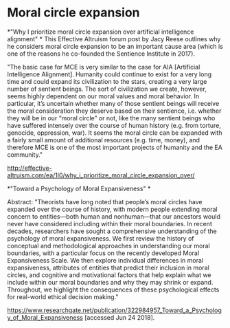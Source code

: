 <!-- TITLE: Moral circle expansion -->
<!-- SUBTITLE: -->

# Moral circle expansion
*"Why I prioritize moral circle expansion over artificial intelligence alignment" 
*
This Effective Altruism forum post by Jacy Reese outlines why he considers moral circle expansion to be an important cause area (which is one of the reasons he co-founded the Sentience Institute in 2017).

"The basic case for MCE is very similar to the case for AIA [Artificial Intelligence Alignment]. Humanity could continue to exist for a very long time and could expand its civilization to the stars, creating a very large number of sentient beings. The sort of civilization we create, however, seems highly dependent on our moral values and moral behavior. In particular, it’s uncertain whether many of those sentient beings will receive the moral consideration they deserve based on their sentience, i.e. whether they will be in our “moral circle” or not, like the many sentient beings who have suffered intensely over the course of human history (e.g. from torture, genocide, oppression, war). It seems the moral circle can be expanded with a fairly small amount of additional resources (e.g. time, money), and therefore MCE is one of the most important projects of humanity and the EA community." 

http://effective-altruism.com/ea/1l0/why_i_prioritize_moral_circle_expansion_over/

*"Toward a Psychology of Moral Expansiveness" *

Abstract: "Theorists have long noted that people’s moral circles have expanded over the course of history, with modern people extending moral concern to entities—both human and nonhuman—that our ancestors would never have considered including within their moral boundaries. In recent decades, researchers have sought a comprehensive understanding of the psychology of moral expansiveness. We first review the history of conceptual and methodological approaches in understanding our moral boundaries, with a particular focus on the recently developed Moral Expansiveness Scale. We then explore individual differences in moral expansiveness, attributes of entities that predict their inclusion in moral circles, and cognitive and motivational factors that help explain what we include within our moral boundaries and why they may shrink or expand. Throughout, we highlight the consequences of these psychological effects for real-world ethical decision making."

https://www.researchgate.net/publication/322984957_Toward_a_Psychology_of_Moral_Expansiveness [accessed Jun 24 2018].
